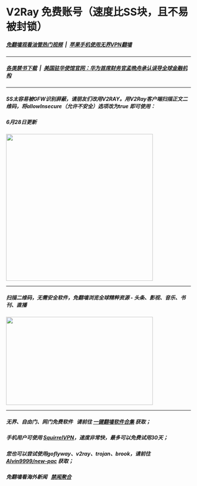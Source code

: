 # V2Ray 免费账号（速度比SS块，且不易被封锁）

##### [免翻墙观看油管热门视频](http://209.222.30.114:81/youtube.html) &nbsp;|&nbsp; [苹果手机使用无界VPN翻墙](https://github.com/gfw-breaker/nogfw/blob/master/docs/iphone_u.md)

---

##### [各类禁书下载](http://209.222.30.114:10000/bbooks/) &nbsp;|&nbsp; [美国驻华使馆官网：华为首席财务官孟晩舟承认误导全球金融机构](https://china.usembassy-china.org.cn/zh/huawei-cfo-wanzhou-meng-admits-to-misleading-global-financial-institution-cn/)

---

##### SS太容易被GFW识别屏蔽，请朋友们改用V2RAY。用V2Ray客户端扫描正文二维码，将allowInsecure（允许不安全）选项改为true 即可使用：

##### 6月28日更新

<img src="http://gfw-breaker.win/videos/imgs/v2ray-2.png" width="400px"/>

---

##### 扫描二维码，无需安全软件，免翻墙浏览全球精粹资源 - 头条、影视、音乐、书刊、直播
<img src="http://gfw-breaker.win/videos/imgs/ogate.jpg" width="400px" height="240px"/>

---

##### 无界、自由门、网门免费软件 &nbsp; 请前往 [一键翻墙软件合集](https://github.com/gfw-breaker/nogfw/blob/master/README.md) 获取；

##### 手机用户可使用 [SquirrelVPN](https://github.com/gfw-breaker/ssr-accounts/blob/master/resources/squirrelvpn.md)，速度非常快，最多可以免费试用30天； 

##### 您也可以尝试使用goflyway、v2ray、trojan、brook，请前往 [Alvin9999/new-pac](https://github.com/Alvin9999/new-pac/wiki) 获取；

##### 免翻墙看海外新闻 &nbsp; [禁闻聚合](https://github.com/gfw-breaker/banned-news3/blob/master/README.md?a01)


<img src='http://gfw-breaker.win/ssr-centos7.md' width='0px' height='0px'/>

